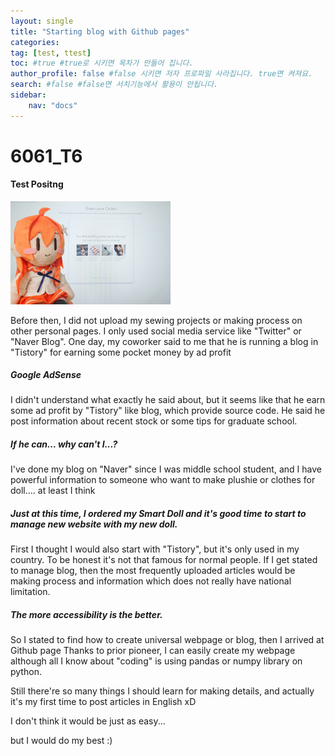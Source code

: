 ```yaml
---
layout: single
title: "Starting blog with Github pages"
categories: 
tag: [test, ttest]
toc: #true #true로 시키면 목차가 만들어 집니다.
author_profile: false #false 시키면 저자 프로파일 사라집니다. true면 켜져요.
search: #false #false면 서치기능에서 활용이 안됩니다.
sidebar:
    nav: "docs"
---
```


<body translate="no" oncontextmenu="return false" ondragstart="return false" onselectstart="return false">
  <div id="mouse_no" oncontextmenu="return false" ondragstart="return false" onselectstart="return false">


# 6061_T6
#### Test Positng

<img src="../images/2021-10-26-fidd/FCmkMzKVEAc17ey-16352578979981.jpg" alt="FCmkMzKVEAc17ey" style="zoom:25%;" />

Before then, I did not upload my sewing projects or making process on other personal pages.
I only used social media service like "Twitter" or "Naver Blog".
One day, my coworker said to me that he is running a blog in "Tistory" for earning some pocket money by ad profit

##### Google AdSense

I didn't understand what exactly he said about, but it seems like that he earn some ad profit by "Tistory" like blog, which provide source code.
He said he post information about recent stock or some tips for graduate school.

##### If he can... why can't I...?

I've done my blog on "Naver" since I was middle school student, and I have powerful information to someone who want to make plushie or clothes for doll.... at least I think 

##### Just at this time, I ordered my Smart Doll and it's good time to start to manage new website with my new doll.

First I thought I would also start with "Tistory", but it's only used in my country.
To be honest it's not that famous for normal people.
If I get stated to manage blog, then the most frequently uploaded articles would be making process and information which does not really have national limitation.

##### The more accessibility is the better.

So I stated to find how to create universal webpage or blog, then I arrived at Github page
Thanks to prior pioneer, I can easily create my webpage although all I know about "coding" is using pandas or numpy library on python.

Still there're so many things I should learn for making details, and actually it's my first time to post articles in English xD

I don't think it would be just as easy...

but I would do my best :)

  </div>
</body>